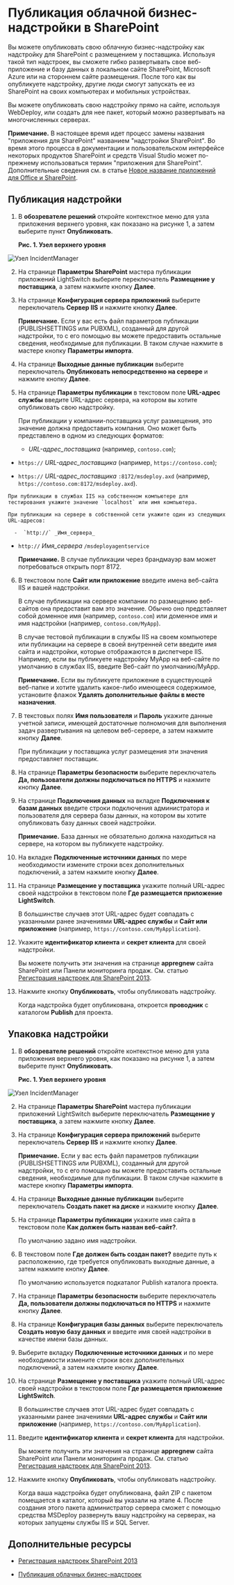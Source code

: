 
# <a name="publish-a-cloud-business-add-in-to-sharepoint"></a>Публикация облачной бизнес-надстройки в SharePoint
Вы можете опубликовать свою облачную бизнес-надстройку как надстройку для SharePoint с размещением у поставщика. Используя такой тип надстроек, вы сможете гибко развертывать свое веб-приложение и базу данных в локальном сайте SharePoint, Microsoft Azure или на стороннем сайте размещения. После того как вы опубликуете надстройку, другие люди смогут запускать ее из SharePoint на своих компьютерах и мобильных устройствах.
 
Вы можете опубликовать свою надстройку прямо на сайте, используя WebDeploy, или создать для нее пакет, который можно развертывать на многочисленных серверах.
 

 **Примечание.** В настоящее время идет процесс замены названия "приложения для SharePoint" названием "надстройки SharePoint". Во время этого процесса в документации и пользовательском интерфейсе некоторых продуктов SharePoint и средств Visual Studio может по-прежнему использоваться термин "приложения для SharePoint". Дополнительные сведения см. в статье [Новое название приложений для Office и SharePoint](new-name-for-apps-for-sharepoint#bk_newname).
 


## <a name="to-publish-an-add-in"></a>Публикация надстройки
<a name="publish"> </a>


1. В **обозревателе решений** откройте контекстное меню для узла приложения верхнего уровня, как показано на рисунке 1, а затем выберите пункт **Опубликовать**.
    
    **Рис. 1. Узел верхнего уровня**

 

  ![Узел IncidentManager](../../images/CBA_IM_18.PNG)
 

 

 
2. На странице **Параметры SharePoint** мастера публикации приложений LightSwitch выберите переключатель **Размещение у поставщика**, а затем нажмите кнопку **Далее**.
    
 
3. На странице **Конфигурация сервера приложений** выберите переключатель **Сервер IIS** и нажмите кнопку **Далее**.
    
     **Примечание.** Если у вас есть файл параметров публикации (PUBLISHSETTINGS или PUBXML), созданный для другой надстройки, то с его помощью вы можете предоставить остальные сведения, необходимые для публикации. В таком случае нажмите в мастере кнопку **Параметры импорта**.
4. На странице **Выходные данные публикации** выберите переключатель **Опубликовать непосредственно на сервере** и нажмите кнопку **Далее**.
    
 
5. На странице **Параметры публикации** в текстовом поле **URL-адрес службы** введите URL-адрес сервера, на котором вы хотите опубликовать свою надстройку.
    
    При публикации у компании-поставщика услуг размещения, это значение должна предоставить компания. Оно может быть представлено в одном из следующих форматов:
    
      -  _URL-адрес_поставщика_ (например, `contoso.com`);
    
 
  -  `https://` _URL-адрес_поставщика_ (например, `https://contoso.com`);
    
 
  -  `https://` _URL-адрес_поставщика_ `:8172/msdeploy.axd` (например, `https://contoso.com:8172/msdeploy.axd`).
    
 

    При публикации в службах IIS на собственном компьютере для тестирования укажите значение `localhost` или имя компьютера.
    
    При публикации на сервере в собственной сети укажите один из следующих URL-адресов:
    
      -  `http://` _Имя_сервера_
    
 
  -  `http://` _Имя_сервера_ `/msdeployagentservice`
    
 

     **Примечание.** В случае публикации через брандмауэр вам может потребоваться открыть порт 8172.
6. В текстовом поле **Сайт или приложение** введите имена веб-сайта IIS и вашей надстройки.
    
    В случае публикации на сервере компании по размещению веб-сайтов она предоставит вам это значение. Обычно оно представляет собой доменное имя (например,  `contoso.com`) или доменное имя и имя надстройки (например,  `contoso.com/MyApp`).
    
    В случае тестовой публикации в службы IIS на своем компьютере или публикации на сервере в своей внутренней сети введите имя сайта и надстройки, которые отображаются в диспетчере IIS. Например, если вы публикуете надстройку MyApp на веб-сайте по умолчанию в службах IIS, введите Веб-сайт по умолчанию/MyApp.
    
     **Примечание.** Если вы публикуете приложение в существующей веб-папке и хотите удалить какое-либо имеющееся содержимое, установите флажок **Удалять дополнительные файлы в месте назначения**.
7. В текстовых полях **Имя пользователя** и **Пароль** укажите данные учетной записи, имеющей достаточные полномочия для выполнения задач развертывания на целевом веб-сервере, а затем нажмите кнопку **Далее**.
    
    При публикации у поставщика услуг размещения эти значения предоставляет поставщик.
    
 
8. На странице **Параметры безопасности** выберите переключатель **Да, пользователи должны подключаться по HTTPS** и нажмите кнопку **Далее**.
    
 
9. На странице **Подключения данных** на вкладке **Подключения к базам данных** введите строки подключения администратора и пользователя для сервера базы данных, на котором вы хотите опубликовать базу данных своей надстройки.
    
     **Примечание.** База данных не обязательно должна находиться на сервере, на котором вы публикуете надстройку.
10. На вкладке **Подключенные источники данных** по мере необходимости измените строки всех дополнительных подключений, а затем нажмите кнопку **Далее**.
    
 
11. На странице **Размещение у поставщика** укажите полный URL-адрес своей надстройки в текстовом поле **Где размещается приложение LightSwitch**.
    
    В большинстве случаев этот URL-адрес будет совпадать с указанными ранее значениями **URL-адрес службы** и **Сайт или приложение** (например, `https://contoso.com/MyApplication`).
    
 
12. Укажите **идентификатор клиента** и **секрет клиента** для своей надстройки.
    
    Вы можете получить эти значения на странице **appregnew** сайта SharePoint или Панели мониторинга продаж. См. статью [Регистрация надстроек для SharePoint 2013](http://msdn.microsoft.com/en-us/library/office/jj687469%28v=office.15%29.aspx).
    
 
13. Нажмите кнопку **Опубликовать**, чтобы опубликовать надстройку.
    
    Когда надстройка будет опубликована, откроется **проводник** с каталогом **Publish** для проекта.
    
 

## <a name="to-package-an-add-in"></a>Упаковка надстройки
<a name="package"> </a>


1. В **обозревателе решений** откройте контекстное меню для узла приложения верхнего уровня, как показано на рисунке 1, а затем выберите пункт **Опубликовать**.
    
    **Рис. 1. Узел верхнего уровня**

 

  ![Узел IncidentManager](../../images/CBA_IM_18.PNG)
 

    
    
 
2. На странице **Параметры SharePoint** мастера публикации приложений LightSwitch выберите переключатель **Размещение у поставщика**, а затем нажмите кнопку **Далее**.
    
 
3. На странице **Конфигурация сервера приложений** выберите переключатель **Сервер IIS** и нажмите кнопку **Далее**.
    
     **Примечание.** Если у вас есть файл параметров публикации (PUBLISHSETTINGS или PUBXML), созданный для другой надстройки, то с его помощью вы можете предоставить остальные сведения, необходимые для публикации. В таком случае нажмите в мастере кнопку **Параметры импорта**.
4. На странице **Выходные данные публикации** выберите переключатель **Создать пакет на диске** и нажмите кнопку **Далее**.
    
 
5. На странице **Параметры публикации** укажите имя сайта в текстовом поле **Как должен быть назван веб-сайт?**.
    
    По умолчанию задано имя надстройки.
    
 
6. В текстовом поле **Где должен быть создан пакет?** введите путь к расположению, где требуется опубликовать выходные данные, а затем нажмите кнопку **Далее**.
    
    По умолчанию используется подкаталог Publish каталога проекта.
    
 
7. На странице **Параметры безопасности** выберите переключатель **Да, пользователи должны подключаться по HTTPS** и нажмите кнопку **Далее**.
    
 
8. На странице **Конфигурация базы данных** выберите переключатель **Создать новую базу данных** и введите имя своей надстройки в качестве имени базы данных.
    
 
9. Выберите вкладку **Подключенные источники данных** и по мере необходимости измените строки всех дополнительных подключений, а затем нажмите кнопку **Далее**.
    
 
10. На странице **Размещение у поставщика** укажите полный URL-адрес своей надстройки в текстовом поле **Где размещается приложение LightSwitch**.
    
    В большинстве случаев этот URL-адрес будет совпадать с указанными ранее значениями **URL-адрес службы** и **Сайт или приложение** (например, `https://contoso.com/MyApplication`).
    
 
11. Введите **идентификатор клиента** и **секрет клиента** для надстройки.
    
    Вы можете получить эти значения на странице **appregnew** сайта SharePoint или Панели мониторинга продаж. См. статью [Регистрация надстроек для SharePoint 2013](http://msdn.microsoft.com/en-us/library/office/jj687469%28v=office.15%29.aspx).
    
 
12. Нажмите кнопку **Опубликовать**, чтобы опубликовать надстройку.
    
    Когда ваша надстройка будет опубликована, файл ZIP с пакетом помещается в каталог, который вы указали на этапе 4. После создания этого пакета администратор сервера сможет с помощью средства MSDeploy развернуть вашу надстройку на серверах, на которых запущены службы IIS и SQL Server.
    
 

## <a name="additional-resources"></a>Дополнительные ресурсы
<a name="bk_addresources"> </a>


-  [Регистрация надстроек SharePoint 2013](register-sharepoint-add-ins-2013)
    
 
-  [Публикация облачных бизнес-надстроек](publish-cloud-business-add-ins)
    
 

